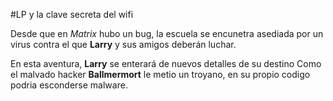 #LP y la clave secreta del wifi

Desde que en *Matrix* hubo un bug, la escuela se encunetra asediada por 
un virus contra el que **Larry** y sus amigos deberán luchar.

En esta aventura, **Larry** se enterará de nuevos detalles de su destino
Como el malvado hacker **Ballmermort** le metio un troyano, en su propio 
codigo podria esconderse malware.
